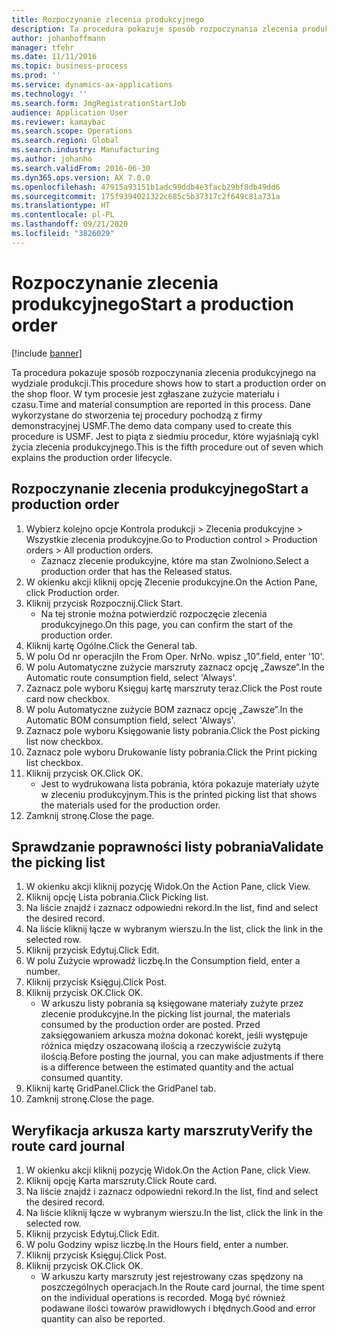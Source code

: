 ```yaml
---
title: Rozpoczynanie zlecenia produkcyjnego
description: Ta procedura pokazuje sposób rozpoczynania zlecenia produkcyjnego na wydziale produkcji.
author: johanhoffmann
manager: tfehr
ms.date: 11/11/2016
ms.topic: business-process
ms.prod: ''
ms.service: dynamics-ax-applications
ms.technology: ''
ms.search.form: JmgRegistrationStartJob
audience: Application User
ms.reviewer: kamaybac
ms.search.scope: Operations
ms.search.region: Global
ms.search.industry: Manufacturing
ms.author: johanho
ms.search.validFrom: 2016-06-30
ms.dyn365.ops.version: AX 7.0.0
ms.openlocfilehash: 47915a93151b1adc99ddb4e3facb29bf8db49dd6
ms.sourcegitcommit: 175f9394021322c685c5b37317c2f649c81a731a
ms.translationtype: HT
ms.contentlocale: pl-PL
ms.lasthandoff: 09/21/2020
ms.locfileid: "3826029"
---
```

# <a name="start-a-production-order"></a><span data-ttu-id="66c00-103">Rozpoczynanie zlecenia produkcyjnego</span><span class="sxs-lookup"><span data-stu-id="66c00-103">Start a production order</span></span>

[!include [banner](../../includes/banner.md)]

<span data-ttu-id="66c00-104">Ta procedura pokazuje sposób rozpoczynania zlecenia produkcyjnego na wydziale produkcji.</span><span class="sxs-lookup"><span data-stu-id="66c00-104">This procedure shows how to start a production order on the shop floor.</span></span> <span data-ttu-id="66c00-105">W tym procesie jest zgłaszane zużycie materiału i czasu.</span><span class="sxs-lookup"><span data-stu-id="66c00-105">Time and material consumption are reported in this process.</span></span> <span data-ttu-id="66c00-106">Dane wykorzystane do stworzenia tej procedury pochodzą z firmy demonstracyjnej USMF.</span><span class="sxs-lookup"><span data-stu-id="66c00-106">The demo data company used to create this procedure is USMF.</span></span> <span data-ttu-id="66c00-107">Jest to piąta z siedmiu procedur, które wyjaśniają cykl życia zlecenia produkcyjnego.</span><span class="sxs-lookup"><span data-stu-id="66c00-107">This is the fifth procedure out of seven which explains the production order lifecycle.</span></span>


## <a name="start-a-production-order"></a><span data-ttu-id="66c00-108">Rozpoczynanie zlecenia produkcyjnego</span><span class="sxs-lookup"><span data-stu-id="66c00-108">Start a production order</span></span>
1. <span data-ttu-id="66c00-109">Wybierz kolejno opcje Kontrola produkcji > Zlecenia produkcyjne > Wszystkie zlecenia produkcyjne.</span><span class="sxs-lookup"><span data-stu-id="66c00-109">Go to Production control > Production orders > All production orders.</span></span>
    * <span data-ttu-id="66c00-110">Zaznacz zlecenie produkcyjne, które ma stan Zwolniono.</span><span class="sxs-lookup"><span data-stu-id="66c00-110">Select a production order that has the Released status.</span></span>  
2. <span data-ttu-id="66c00-111">W okienku akcji kliknij opcję Zlecenie produkcyjne.</span><span class="sxs-lookup"><span data-stu-id="66c00-111">On the Action Pane, click Production order.</span></span>
3. <span data-ttu-id="66c00-112">Kliknij przycisk Rozpocznij.</span><span class="sxs-lookup"><span data-stu-id="66c00-112">Click Start.</span></span>
    * <span data-ttu-id="66c00-113">Na tej stronie można potwierdzić rozpoczęcie zlecenia produkcyjnego.</span><span class="sxs-lookup"><span data-stu-id="66c00-113">On this page, you can confirm the start of the production order.</span></span>  
4. <span data-ttu-id="66c00-114">Kliknij kartę Ogólne.</span><span class="sxs-lookup"><span data-stu-id="66c00-114">Click the General tab.</span></span>
5. <span data-ttu-id="66c00-115">W polu Od nr operacji</span><span class="sxs-lookup"><span data-stu-id="66c00-115">In the From Oper.</span></span> <span data-ttu-id="66c00-116">Nr</span><span class="sxs-lookup"><span data-stu-id="66c00-116">No.</span></span> <span data-ttu-id="66c00-117">wpisz „10”.</span><span class="sxs-lookup"><span data-stu-id="66c00-117">field, enter '10'.</span></span>
6. <span data-ttu-id="66c00-118">W polu Automatyczne zużycie marszruty zaznacz opcję „Zawsze”.</span><span class="sxs-lookup"><span data-stu-id="66c00-118">In the Automatic route consumption field, select 'Always'.</span></span>
7. <span data-ttu-id="66c00-119">Zaznacz pole wyboru Księguj kartę marszruty teraz.</span><span class="sxs-lookup"><span data-stu-id="66c00-119">Click the Post route card now checkbox.</span></span>
8. <span data-ttu-id="66c00-120">W polu Automatyczne zużycie BOM zaznacz opcję „Zawsze”.</span><span class="sxs-lookup"><span data-stu-id="66c00-120">In the Automatic BOM consumption field, select 'Always'.</span></span>
9. <span data-ttu-id="66c00-121">Zaznacz pole wyboru Księgowanie listy pobrania.</span><span class="sxs-lookup"><span data-stu-id="66c00-121">Click the Post picking list now checkbox.</span></span>
10. <span data-ttu-id="66c00-122">Zaznacz pole wyboru Drukowanie listy pobrania.</span><span class="sxs-lookup"><span data-stu-id="66c00-122">Click the Print picking list checkbox.</span></span>
11. <span data-ttu-id="66c00-123">Kliknij przycisk OK.</span><span class="sxs-lookup"><span data-stu-id="66c00-123">Click OK.</span></span>
    * <span data-ttu-id="66c00-124">Jest to wydrukowana lista pobrania, która pokazuje materiały użyte w zleceniu produkcyjnym.</span><span class="sxs-lookup"><span data-stu-id="66c00-124">This is the printed picking list that shows the materials used for the production order.</span></span>  
12. <span data-ttu-id="66c00-125">Zamknij stronę.</span><span class="sxs-lookup"><span data-stu-id="66c00-125">Close the page.</span></span>

## <a name="validate-the-picking-list"></a><span data-ttu-id="66c00-126">Sprawdzanie poprawności listy pobrania</span><span class="sxs-lookup"><span data-stu-id="66c00-126">Validate the picking list</span></span>
1. <span data-ttu-id="66c00-127">W okienku akcji kliknij pozycję Widok.</span><span class="sxs-lookup"><span data-stu-id="66c00-127">On the Action Pane, click View.</span></span>
2. <span data-ttu-id="66c00-128">Kliknij opcję Lista pobrania.</span><span class="sxs-lookup"><span data-stu-id="66c00-128">Click Picking list.</span></span>
3. <span data-ttu-id="66c00-129">Na liście znajdź i zaznacz odpowiedni rekord.</span><span class="sxs-lookup"><span data-stu-id="66c00-129">In the list, find and select the desired record.</span></span>
4. <span data-ttu-id="66c00-130">Na liście kliknij łącze w wybranym wierszu.</span><span class="sxs-lookup"><span data-stu-id="66c00-130">In the list, click the link in the selected row.</span></span>
5. <span data-ttu-id="66c00-131">Kliknij przycisk Edytuj.</span><span class="sxs-lookup"><span data-stu-id="66c00-131">Click Edit.</span></span>
6. <span data-ttu-id="66c00-132">W polu Zużycie wprowadź liczbę.</span><span class="sxs-lookup"><span data-stu-id="66c00-132">In the Consumption field, enter a number.</span></span>
7. <span data-ttu-id="66c00-133">Kliknij przycisk Księguj.</span><span class="sxs-lookup"><span data-stu-id="66c00-133">Click Post.</span></span>
8. <span data-ttu-id="66c00-134">Kliknij przycisk OK.</span><span class="sxs-lookup"><span data-stu-id="66c00-134">Click OK.</span></span>
    * <span data-ttu-id="66c00-135">W arkuszu listy pobrania są księgowane materiały zużyte przez zlecenie produkcyjne.</span><span class="sxs-lookup"><span data-stu-id="66c00-135">In the picking list journal, the materials consumed by the production order are posted.</span></span> <span data-ttu-id="66c00-136">Przed zaksięgowaniem arkusza można dokonać korekt, jeśli występuje różnica między oszacowaną ilością a rzeczywiście zużytą ilością.</span><span class="sxs-lookup"><span data-stu-id="66c00-136">Before posting the journal, you can make adjustments if there is a difference between the estimated quantity and the actual consumed quantity.</span></span>  
9. <span data-ttu-id="66c00-137">Kliknij kartę GridPanel.</span><span class="sxs-lookup"><span data-stu-id="66c00-137">Click the GridPanel tab.</span></span>
10. <span data-ttu-id="66c00-138">Zamknij stronę.</span><span class="sxs-lookup"><span data-stu-id="66c00-138">Close the page.</span></span>

## <a name="verify-the-route-card-journal"></a><span data-ttu-id="66c00-139">Weryfikacja arkusza karty marszruty</span><span class="sxs-lookup"><span data-stu-id="66c00-139">Verify the route card journal</span></span>
1. <span data-ttu-id="66c00-140">W okienku akcji kliknij pozycję Widok.</span><span class="sxs-lookup"><span data-stu-id="66c00-140">On the Action Pane, click View.</span></span>
2. <span data-ttu-id="66c00-141">Kliknij opcję Karta marszruty.</span><span class="sxs-lookup"><span data-stu-id="66c00-141">Click Route card.</span></span>
3. <span data-ttu-id="66c00-142">Na liście znajdź i zaznacz odpowiedni rekord.</span><span class="sxs-lookup"><span data-stu-id="66c00-142">In the list, find and select the desired record.</span></span>
4. <span data-ttu-id="66c00-143">Na liście kliknij łącze w wybranym wierszu.</span><span class="sxs-lookup"><span data-stu-id="66c00-143">In the list, click the link in the selected row.</span></span>
5. <span data-ttu-id="66c00-144">Kliknij przycisk Edytuj.</span><span class="sxs-lookup"><span data-stu-id="66c00-144">Click Edit.</span></span>
6. <span data-ttu-id="66c00-145">W polu Godziny wpisz liczbę.</span><span class="sxs-lookup"><span data-stu-id="66c00-145">In the Hours field, enter a number.</span></span>
7. <span data-ttu-id="66c00-146">Kliknij przycisk Księguj.</span><span class="sxs-lookup"><span data-stu-id="66c00-146">Click Post.</span></span>
8. <span data-ttu-id="66c00-147">Kliknij przycisk OK.</span><span class="sxs-lookup"><span data-stu-id="66c00-147">Click OK.</span></span>
    * <span data-ttu-id="66c00-148">W arkuszu karty marszruty jest rejestrowany czas spędzony na poszczególnych operacjach.</span><span class="sxs-lookup"><span data-stu-id="66c00-148">In the Route card journal, the time spent on the individual operations is recorded.</span></span> <span data-ttu-id="66c00-149">Mogą być również podawane ilości towarów prawidłowych i błędnych.</span><span class="sxs-lookup"><span data-stu-id="66c00-149">Good and error quantity can also be reported.</span></span>  
